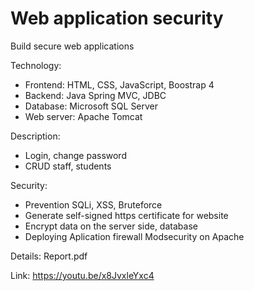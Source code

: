 # Web application security
Build secure web applications


Technology:
 + Frontend: HTML, CSS, JavaScript, Boostrap 4
 + Backend: Java Spring MVC, JDBC
 + Database: Microsoft SQL Server
 + Web server: Apache Tomcat


Description:
 + Login, change password
 + CRUD staff, students


Security:
 + Prevention SQLi, XSS, Bruteforce
 + Generate self-signed https certificate for website
 + Encrypt data on the server side, database
 + Deploying Aplication firewall Modsecurity on Apache
 
 
 Details: Report.pdf
 
 Link: https://youtu.be/x8JvxleYxc4
